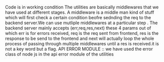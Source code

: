 Code is in working condition
The utilities are basically middlewares that we have used at different stages. A middleware is a middle man kind of stuff which will first check a certain condition beofre sednding the req to the backend server.We can use mutliple middlewares at a particular step . The backend server mainly accepts (err,req,res,next) these 4 params out of which err is for errors received, req is the req sent from frontend, res is the response to be send to the frontend and next will actually loop the whole process of passing through multiple middlewares until a res is received.it is not a key word but a flag.
API ERROR MODULE ::
we have used the error class of node js in the api error module of the utilities